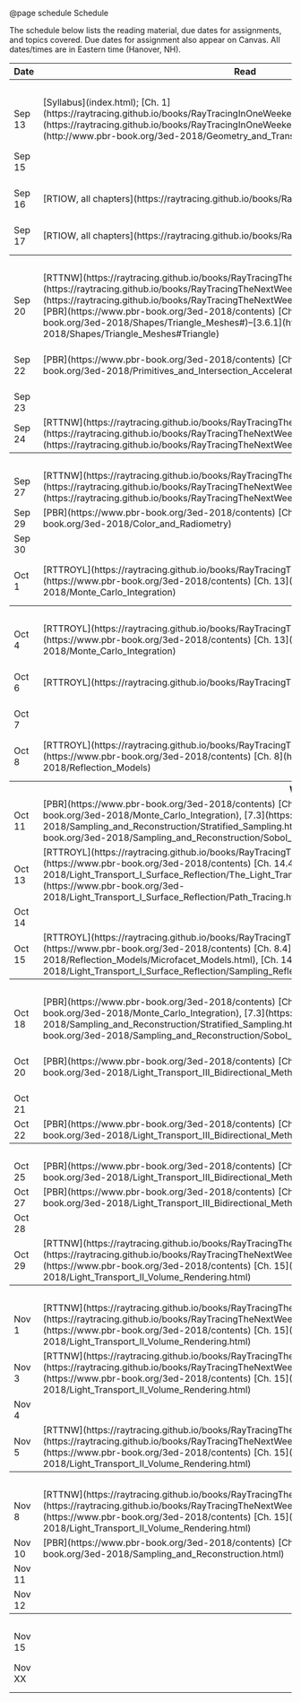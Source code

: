 @page schedule Schedule

The schedule below lists the reading material, due dates for assignments, and topics covered. Due dates for assignment also appear on Canvas. All dates/times are in Eastern time (Hanover, NH).


<table class="m-table">
    <tr class="header">
        <th>Date</th>
        <th>Read</th>
        <th>Due</th>
        <th>Topic</th>
        <th>Slides</th>
    </tr>
    <tr>
        <th colspan="5">
            Week 1: Introduction
        </th>
    </tr>
    <tr>
        <td>
            Sep 13
        </td>
        <td>
            [Syllabus](index.html); [Ch. 1](https://raytracing.github.io/books/RayTracingInOneWeekend.html#overview)–[3](https://raytracing.github.io/books/RayTracingInOneWeekend.html#thevec3class); [PBR Ch. 2](http://www.pbr-book.org/3ed-2018/Geometry_and_Transformations.html)
        </td>
        <td></td>
        <td>
            Introduction; linear algebra review
        </td>
        <td>
            [Slides](https://www.dropbox.com/s/af1m0l9rgm0d23c/00-Intro.pdf?dl=0)
        </td>
    </tr>
    <tr>
        <td>
            Sep 15
        </td>
        <td>
            &nbsp;
        </td>
        <td>
            [A0](assignment0.html)
        </td>
        <td>
            Darts base code introduction
        </td>
        <td>
            [Slides](https://drive.google.com/file/d/1lqXk48AI-IIS-GrLFIQnbk3FoCS3eskL/view?usp=sharing)
        </td>
    </tr>
    <tr>
        <td class="date">
            Sep 16
        </td>
        <td>
            [RTIOW, all chapters](https://raytracing.github.io/books/RayTracingInOneWeekend.html)
        </td>
        <td>
            &nbsp;
        </td>
        <td>
            %Ray tracing
        </td>
        <td>
            [Slides](https://www.dropbox.com/s/x2l5hfnpcijvqqn/01-Raytracing%20I.pdf?dl=0)
        </td>
    </tr>
    <tr>
        <td>
            Sep 17
        </td>
        <td>
            [RTIOW, all chapters](https://raytracing.github.io/books/RayTracingInOneWeekend.html)
        </td>
        <td>
            &nbsp;
        </td>
        <td>
            %Ray tracing – Shading
        </td>
        <td>
            [Slides](https://www.dropbox.com/s/drhsry7pkzuggn0/02-Raytracing%20II%20-%20Shading.pdf?dl=0)
        </td>
    </tr>
    <tr>
        <th colspan="5">
            Week 2: Meshes & Textures
        </th>
    </tr>
    <tr>
        <td>
            Sep 20
        </td>
        <td>
            [RTTNW](https://raytracing.github.io/books/RayTracingTheNextWeek.html) [Ch. 1](https://raytracing.github.io/books/RayTracingTheNextWeek.html#overview), [3](https://raytracing.github.io/books/RayTracingTheNextWeek.html#boundingvolumehierarchies); [PBR](https://www.pbr-book.org/3ed-2018/contents) [Ch. 3.6](https://www.pbr-book.org/3ed-2018/Shapes/Triangle_Meshes#)–[3.6.1](https://www.pbr-book.org/3ed-2018/Shapes/Triangle_Meshes#Triangle)
        </td>
        <td>
            &nbsp;
        </td>
        <td>
            Meshes & acceleration structures
        </td>
        <td>
            [Slides](https://www.dropbox.com/s/d0vmvn4p79cl6e9/03-Meshes%20%26%20Acceleration%20Structures.pdf?dl=0)
        </td>
    </tr>
    <tr>
        <td>
            Sep 22
        </td>
        <td>
            [PBR](https://www.pbr-book.org/3ed-2018/contents) [Ch. 4](https://www.pbr-book.org/3ed-2018/Primitives_and_Intersection_Acceleration)
        </td>
        <td>
            [A1](assignment1.html)
        </td>
        <td>
            Meshes & acceleration structures
        </td>
        <td>
            [Slides](https://www.dropbox.com/s/d0vmvn4p79cl6e9/03-Meshes%20%26%20Acceleration%20Structures.pdf?dl=0)
        </td>
    </tr>
    <tr>
        <td>
            Sep 23
        </td>
        <td>
            &nbsp;
        </td>
        <td>
            &nbsp;
        </td>
        <td>
            X-hour
        </td>
        <td>
            &nbsp;
        </td>
    </tr>
    <tr>
        <td>
            Sep 24
        </td>
        <td>
            [RTTNW](https://raytracing.github.io/books/RayTracingTheNextWeek.html) [Ch. 4](https://raytracing.github.io/books/RayTracingTheNextWeek.html#solidtextures)–[8](https://raytracing.github.io/books/RayTracingTheNextWeek.html#instances)
        </td>
        <td>
            &nbsp;
        </td>
        <td>
            Texturing
        </td>
        <td>
            &nbsp;
        </td>
    </tr>
    <tr>
        <th colspan="5">
            Week 3: Radiometry & Monte Carlo
        </th>
    </tr>
    <tr>
        <td>
            Sep 27
        </td>
        <td>
            [RTTNW](https://raytracing.github.io/books/RayTracingTheNextWeek.html) [Ch. 4](https://raytracing.github.io/books/RayTracingTheNextWeek.html#solidtextures)–[8](https://raytracing.github.io/books/RayTracingTheNextWeek.html#instances)
        </td>
        <td>
            &nbsp;
        </td>
        <td>
            Texturing
        </td>
        <td>
            &nbsp;
        </td>
    </tr>
    <tr>
        <td>
            Sep 29
        </td>
        <td>
            [PBR](https://www.pbr-book.org/3ed-2018/contents) [Ch. 5](https://www.pbr-book.org/3ed-2018/Color_and_Radiometry)
        </td>
        <td>
            &nbsp;
        </td>
        <td>
            Radiometry
        </td>
        <td>
            &nbsp;
        </td>
    </tr>
    <tr>
        <td>
            Sep 30
        </td>
        <td>
            &nbsp;
        </td>
        <td>
            &nbsp;
        </td>
        <td>
            X-hour
        </td>
        <td>
            &nbsp;
        </td>
    </tr>
    <tr>
        <td>
            Oct 1
        </td>
        <td>
            [RTTROYL](https://raytracing.github.io/books/RayTracingTheRestOfYourLife.html); [PBR](https://www.pbr-book.org/3ed-2018/contents) [Ch. 13](https://www.pbr-book.org/3ed-2018/Monte_Carlo_Integration)
        </td>
        <td>
            &nbsp;
        </td>
        <td>
            Reflection Equation; Monte Carlo I
        </td>
        <td>
            &nbsp;
        </td>
    </tr>
    <tr>
        <th colspan="5">
            Week 4: Monte Carlo & Direct Illumination
        </th>
    </tr>
    <tr>
        <td>
            Oct 4
        </td>
        <td>
            [RTTROYL](https://raytracing.github.io/books/RayTracingTheRestOfYourLife.html); [PBR](https://www.pbr-book.org/3ed-2018/contents) [Ch. 13](https://www.pbr-book.org/3ed-2018/Monte_Carlo_Integration)
        </td>
        <td>
            [A2](assignment2.html)
        </td>
        <td>
            Monte Carlo II
        </td>
        <td>
            &nbsp;
        </td>
    </tr>
    <tr>
        <td>
            Oct 6
        </td>
        <td>
            [RTTROYL](https://raytracing.github.io/books/RayTracingTheRestOfYourLife.html)
        </td>
        <td>
            &nbsp;
        </td>
        <td>
            Monte Carlo III: Importance sampling
        </td>
        <td>
            &nbsp;
        </td>
    </tr>
    <tr>
        <td>
            Oct 7
        </td>
        <td>
            &nbsp;
        </td>
        <td>
            &nbsp;
        </td>
        <td>
            X-hour
        </td>
        <td>
            &nbsp;
        </td>
    </tr>
    <tr>
        <td>
            Oct 8
        </td>
        <td>
            [RTTROYL](https://raytracing.github.io/books/RayTracingTheRestOfYourLife.html); [PBR](https://www.pbr-book.org/3ed-2018/contents) [Ch. 8](https://www.pbr-book.org/3ed-2018/Reflection_Models)
        </td>
        <td>
            &nbsp;
        </td>
        <td>
            Reflection Equation; Monte Carlo I
        </td>
        <td>
            &nbsp;
        </td>
    </tr>
    <tr>
        <th colspan="5">
            Week 5: Rendering Equation, Path Tracing, & Microfacet Models
        </th>
    </tr>
    <tr>
        <td>
            Oct 11
        </td>
        <td>
            [PBR](https://www.pbr-book.org/3ed-2018/contents) [Ch. 13](https://www.pbr-book.org/3ed-2018/Monte_Carlo_Integration), [7.3](https://www.pbr-book.org/3ed-2018/Sampling_and_Reconstruction/Stratified_Sampling.html)–[7.7](https://www.pbr-book.org/3ed-2018/Sampling_and_Reconstruction/Sobol_Sampler)
        </td>
        <td>
            &nbsp;
        </td>
        <td>
            Monte Carlo II
        </td>
        <td>
            &nbsp;
        </td>
    </tr>
    <tr>
        <td>
            Oct 13
        </td>
        <td>
            [RTTROYL](https://raytracing.github.io/books/RayTracingTheRestOfYourLife.html); [PBR](https://www.pbr-book.org/3ed-2018/contents) [Ch. 14.4](https://www.pbr-book.org/3ed-2018/Light_Transport_I_Surface_Reflection/The_Light_Transport_Equation.html)–[14.5](https://www.pbr-book.org/3ed-2018/Light_Transport_I_Surface_Reflection/Path_Tracing.html)
        </td>
        <td>
            [A3](assignment3.html)
        </td>
        <td>
            The Rendering Equation & Path Tracing
        </td>
        <td>
            &nbsp;
        </td>
    </tr>
    <tr>
        <td>
            Oct 14
        </td>
        <td>
            &nbsp;
        </td>
        <td>
            &nbsp;
        </td>
        <td>
            X-hour
        </td>
        <td>
            &nbsp;
        </td>
    </tr>
    <tr>
        <td>
            Oct 15
        </td>
        <td>
            [RTTROYL](https://raytracing.github.io/books/RayTracingTheRestOfYourLife.html); [PBR](https://www.pbr-book.org/3ed-2018/contents) [Ch. 8.4](https://www.pbr-book.org/3ed-2018/Reflection_Models/Microfacet_Models.html), [Ch. 14.1](https://www.pbr-book.org/3ed-2018/Light_Transport_I_Surface_Reflection/Sampling_Reflection_Functions.html)
        </td>
        <td>
            &nbsp;
        </td>
        <td>
            Microfacet Models
        </td>
        <td>
            &nbsp;
        </td>
    </tr>
    <tr>
        <th colspan="5">
            Week 6: Bidirectional Methods
        </th>
    </tr>
    <tr>
        <td>
            Oct 18
        </td>
        <td>
            [PBR](https://www.pbr-book.org/3ed-2018/contents) [Ch. 13](https://www.pbr-book.org/3ed-2018/Monte_Carlo_Integration), [7.3](https://www.pbr-book.org/3ed-2018/Sampling_and_Reconstruction/Stratified_Sampling.html)–[7.7](https://www.pbr-book.org/3ed-2018/Sampling_and_Reconstruction/Sobol_Sampler)
        </td>
        <td>
            &nbsp;
        </td>
        <td>
            Quiz review
        </td>
        <td>
            &nbsp;
        </td>
    </tr>
    <tr>
        <td>
            Oct 20
        </td>
        <td>
            [PBR](https://www.pbr-book.org/3ed-2018/contents) [Ch. 16](https://www.pbr-book.org/3ed-2018/Light_Transport_III_Bidirectional_Methods.html)
        </td>
        <td>
            &nbsp;
        </td>
        <td>
            Light Tracing & Bidirectional Path Tracing
        </td>
        <td>
            &nbsp;
        </td>
    </tr>
    <tr>
        <td>
            Oct 21
        </td>
        <td>
            &nbsp;
        </td>
        <td>
            &nbsp;
        </td>
        <td>
            X-hour
        </td>
        <td>
            &nbsp;
        </td>
    </tr>
    <tr>
        <td>
            Oct 22
        </td>
        <td>
            [PBR](https://www.pbr-book.org/3ed-2018/contents) [Ch. 16](https://www.pbr-book.org/3ed-2018/Light_Transport_III_Bidirectional_Methods.html)
        </td>
        <td>
            [A4](assignment4.html)
        </td>
        <td>
            Photon Mapping
        </td>
        <td>
            &nbsp;
        </td>
    </tr>
    <tr>
        <th colspan="5">
            Week 7: Participating Media
        </th>
    </tr>
    <tr>
        <td>
            Oct 25
        </td>
        <td>
            [PBR](https://www.pbr-book.org/3ed-2018/contents) [Ch. 16](https://www.pbr-book.org/3ed-2018/Light_Transport_III_Bidirectional_Methods.html)
        </td>
        <td>
            [Proposal](assignment6.html)
        </td>
        <td>
            Photon Mapping
        </td>
        <td>
            &nbsp;
        </td>
    </tr>
    <tr>
        <td>
            Oct 27
        </td>
        <td>
            [PBR](https://www.pbr-book.org/3ed-2018/contents) [Ch. 16](https://www.pbr-book.org/3ed-2018/Light_Transport_III_Bidirectional_Methods.html)
        </td>
        <td>
            &nbsp;
        </td>
        <td>
            Photon Mapping
        </td>
        <td>
            &nbsp;
        </td>
    </tr>
    <tr>
        <td>
            Oct 28
        </td>
        <td>
            &nbsp;
        </td>
        <td>
            &nbsp;
        </td>
        <td>
            X-hour
        </td>
        <td>
            &nbsp;
        </td>
    </tr>
    <tr>
        <td>
            Oct 29
        </td>
        <td>
            [RTTNW](https://raytracing.github.io/books/RayTracingTheNextWeek.html) [Ch. 9](https://raytracing.github.io/books/RayTracingTheNextWeek.html#volumes); [PBR](https://www.pbr-book.org/3ed-2018/contents) [Ch. 15](https://www.pbr-book.org/3ed-2018/Light_Transport_II_Volume_Rendering.html)
        </td>
        <td>
            &nbsp;
        </td>
        <td>
            Participating Media
        </td>
        <td>
            &nbsp;
        </td>
    </tr>
    <tr>
        <th colspan="5">
            Week 8: Participating Media
        </th>
    </tr>
    <tr>
        <td>
            Nov 1
        </td>
        <td>
            [RTTNW](https://raytracing.github.io/books/RayTracingTheNextWeek.html) [Ch. 9](https://raytracing.github.io/books/RayTracingTheNextWeek.html#volumes); [PBR](https://www.pbr-book.org/3ed-2018/contents) [Ch. 15](https://www.pbr-book.org/3ed-2018/Light_Transport_II_Volume_Rendering.html)
        </td>
        <td>
            [A5](assignment5.html)
        </td>
        <td>
            Participating Media
        </td>
        <td>
            &nbsp;
        </td>
    </tr>
    <tr>
        <td>
            Nov 3
        </td>
        <td>
            [RTTNW](https://raytracing.github.io/books/RayTracingTheNextWeek.html) [Ch. 9](https://raytracing.github.io/books/RayTracingTheNextWeek.html#volumes); [PBR](https://www.pbr-book.org/3ed-2018/contents) [Ch. 15](https://www.pbr-book.org/3ed-2018/Light_Transport_II_Volume_Rendering.html)
        </td>
        <td>
            &nbsp;
        </td>
        <td>
            Photon Mapping
        </td>
        <td>
            &nbsp;
        </td>
    </tr>
    <tr>
        <td>
            Nov 4
        </td>
        <td>
            &nbsp;
        </td>
        <td>
            &nbsp;
        </td>
        <td>
            X-hour
        </td>
        <td>
            &nbsp;
        </td>
    </tr>
    <tr>
        <td>
            Nov 5
        </td>
        <td>
            [RTTNW](https://raytracing.github.io/books/RayTracingTheNextWeek.html) [Ch. 9](https://raytracing.github.io/books/RayTracingTheNextWeek.html#volumes); [PBR](https://www.pbr-book.org/3ed-2018/contents) [Ch. 15](https://www.pbr-book.org/3ed-2018/Light_Transport_II_Volume_Rendering.html)
        </td>
        <td>
            &nbsp;
        </td>
        <td>
            Participating Media
        </td>
        <td>
            &nbsp;
        </td>
    </tr>
    <tr>
        <th colspan="5">
            Week 9: Stratification & Misc.
        </th>
    </tr>
    <tr>
        <td>
            Nov 8
        </td>
        <td>
            [RTTNW](https://raytracing.github.io/books/RayTracingTheNextWeek.html) [Ch. 9](https://raytracing.github.io/books/RayTracingTheNextWeek.html#volumes); [PBR](https://www.pbr-book.org/3ed-2018/contents) [Ch. 15](https://www.pbr-book.org/3ed-2018/Light_Transport_II_Volume_Rendering.html)
        </td>
        <td>
            &nbsp;
        </td>
        <td>
            Photon Beams & Surfaces
        </td>
        <td>
            &nbsp;
        </td>
    </tr>
    <tr>
        <td>
            Nov 10
        </td>
        <td>
            [PBR](https://www.pbr-book.org/3ed-2018/contents) [Ch. 7](https://www.pbr-book.org/3ed-2018/Sampling_and_Reconstruction.html)
        </td>
        <td>
            &nbsp;
        </td>
        <td>
            Photon Mapping
        </td>
        <td>
            &nbsp;
        </td>
    </tr>
    <tr>
        <td>
            Nov 11
        </td>
        <td>
            &nbsp;
        </td>
        <td>
            &nbsp;
        </td>
        <td>
            X-hour
        </td>
        <td>
            &nbsp;
        </td>
    </tr>
    <tr>
        <td>
            Nov 12
        </td>
        <td>
            &nbsp;
        </td>
        <td>
            &nbsp;
        </td>
        <td>
            Misc
        </td>
        <td>
            &nbsp;
        </td>
    </tr>
    <tr>
        <th colspan="5">
            Week 10: Misc.
        </th>
    </tr>
    <tr>
        <td>
            Nov 15
        </td>
        <td>
            &nbsp;
        </td>
        <td>
            &nbsp;
        </td>
        <td>
            Misc.
        </td>
        <td>
            &nbsp;
        </td>
    </tr>
    <tr>
        <td>
            Nov XX
        </td>
        <td>
            &nbsp;
        </td>
        <td>
            [A6](assignment6.html)
        </td>
        <td>
            "Final Exam" (Rendering Competition)
        </td>
        <td>
            &nbsp;
        </td>
    </tr>
</table>
